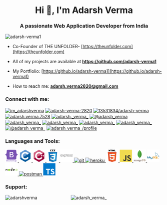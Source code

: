 <h1 align="center">Hi 👋, I'm Adarsh Verma</h1>
<h3 align="center">A passionate Web Application Developer from India</h3>

<p align="left"> <img src="https://komarev.com/ghpvc/?username=adarsh-verma1&label=Profile%20views&color=0e75b6&style=flat" alt="adarsh-verma1" /> </p>

- Co-Founder of THE UNFOLDER- [https://theunfolder.com](https://theunfolder.com)

- All of my projects are available at **https://github.com/adarsh-verma1**

- My Portfiolio: [https://github.io/adarsh-verma1](https://github.io/adarsh-verma1)

- How to reach me: **adarsh.verma2820@gmail.com**

<h3 align="left">Connect with me:</h3>
<p align="left">
<a href="https://twitter.com/im_adarshverma" target="blank"><img align="center" src="https://raw.githubusercontent.com/rahuldkjain/github-profile-readme-generator/master/src/images/icons/Social/twitter.svg" alt="im_adarshverma" height="30" width="40" /></a>
<a href="https://linkedin.com/in/adarsh-verma-2820" target="blank"><img align="center" src="https://raw.githubusercontent.com/rahuldkjain/github-profile-readme-generator/master/src/images/icons/Social/linked-in-alt.svg" alt="adarsh-verma-2820" height="30" width="40" /></a>
<a href="https://stackoverflow.com/users/13531834/adarsh-verma" target="blank"><img align="center" src="https://raw.githubusercontent.com/rahuldkjain/github-profile-readme-generator/master/src/images/icons/Social/stack-overflow.svg" alt="13531834/adarsh-verma" height="30" width="40" /></a>
<a href="https://fb.com/adarsh.verma.7528" target="blank"><img align="center" src="https://raw.githubusercontent.com/rahuldkjain/github-profile-readme-generator/master/src/images/icons/Social/facebook.svg" alt="adarsh.verma.7528" height="30" width="40" /></a>
<a href="https://instagram.com/adarsh._verma_" target="blank"><img align="center" src="https://raw.githubusercontent.com/rahuldkjain/github-profile-readme-generator/master/src/images/icons/Social/instagram.svg" alt="adarsh._verma_" height="30" width="40" /></a>
<a href="https://medium.com/@adarsh_verma" target="blank"><img align="center" src="https://raw.githubusercontent.com/rahuldkjain/github-profile-readme-generator/master/src/images/icons/Social/medium.svg" alt="@adarsh_verma" height="30" width="40" /></a>
<a href="https://www.codechef.com/users/adarsh_verma_" target="blank"><img align="center" src="https://cdn.jsdelivr.net/npm/simple-icons@3.1.0/icons/codechef.svg" alt="adarsh_verma_" height="30" width="40" /></a>
<a href="https://www.hackerrank.com/adarsh_verma_" target="blank"><img align="center" src="https://raw.githubusercontent.com/rahuldkjain/github-profile-readme-generator/master/src/images/icons/Social/hackerrank.svg" alt="adarsh_verma_" height="30" width="40" /></a>
<a href="https://codeforces.com/profile/adarsh_verma_" target="blank"><img align="center" src="https://raw.githubusercontent.com/rahuldkjain/github-profile-readme-generator/master/src/images/icons/Social/codeforces.svg" alt="adarsh_verma_" height="30" width="40" /></a>
<a href="https://www.leetcode.com/adarsh_verma_" target="blank"><img align="center" src="https://raw.githubusercontent.com/rahuldkjain/github-profile-readme-generator/master/src/images/icons/Social/leet-code.svg" alt="adarsh_verma_" height="30" width="40" /></a>
<a href="https://www.hackerearth.com/@adarsh_verma_" target="blank"><img align="center" src="https://raw.githubusercontent.com/rahuldkjain/github-profile-readme-generator/master/src/images/icons/Social/hackerearth.svg" alt="@adarsh_verma_" height="30" width="40" /></a>
<a href="https://auth.geeksforgeeks.org/user/adarsh_verma_/profile" target="blank"><img align="center" src="https://raw.githubusercontent.com/rahuldkjain/github-profile-readme-generator/master/src/images/icons/Social/geeks-for-geeks.svg" alt="adarsh_verma_/profile" height="30" width="40" /></a>
</p>

<h3 align="left">Languages and Tools:</h3>
<p align="left"> <a href="https://getbootstrap.com" target="_blank" rel="noreferrer"> <img src="https://raw.githubusercontent.com/devicons/devicon/master/icons/bootstrap/bootstrap-plain-wordmark.svg" alt="bootstrap" width="40" height="40"/> </a> <a href="https://www.cprogramming.com/" target="_blank" rel="noreferrer"> <img src="https://raw.githubusercontent.com/devicons/devicon/master/icons/c/c-original.svg" alt="c" width="40" height="40"/> </a> <a href="https://www.w3schools.com/cpp/" target="_blank" rel="noreferrer"> <img src="https://raw.githubusercontent.com/devicons/devicon/master/icons/cplusplus/cplusplus-original.svg" alt="cplusplus" width="40" height="40"/> </a> <a href="https://www.w3schools.com/css/" target="_blank" rel="noreferrer"> <img src="https://raw.githubusercontent.com/devicons/devicon/master/icons/css3/css3-original-wordmark.svg" alt="css3" width="40" height="40"/> </a> <a href="https://expressjs.com" target="_blank" rel="noreferrer"> <img src="https://raw.githubusercontent.com/devicons/devicon/master/icons/express/express-original-wordmark.svg" alt="express" width="40" height="40"/> </a> <a href="https://git-scm.com/" target="_blank" rel="noreferrer"> <img src="https://www.vectorlogo.zone/logos/git-scm/git-scm-icon.svg" alt="git" width="40" height="40"/> </a> <a href="https://heroku.com" target="_blank" rel="noreferrer"> <img src="https://www.vectorlogo.zone/logos/heroku/heroku-icon.svg" alt="heroku" width="40" height="40"/> </a> <a href="https://www.w3.org/html/" target="_blank" rel="noreferrer"> <img src="https://raw.githubusercontent.com/devicons/devicon/master/icons/html5/html5-original-wordmark.svg" alt="html5" width="40" height="40"/> </a> <a href="https://developer.mozilla.org/en-US/docs/Web/JavaScript" target="_blank" rel="noreferrer"> <img src="https://raw.githubusercontent.com/devicons/devicon/master/icons/javascript/javascript-original.svg" alt="javascript" width="40" height="40"/> </a> <a href="https://www.mongodb.com/" target="_blank" rel="noreferrer"> <img src="https://raw.githubusercontent.com/devicons/devicon/master/icons/mongodb/mongodb-original-wordmark.svg" alt="mongodb" width="40" height="40"/> </a> <a href="https://www.mysql.com/" target="_blank" rel="noreferrer"> <img src="https://raw.githubusercontent.com/devicons/devicon/master/icons/mysql/mysql-original-wordmark.svg" alt="mysql" width="40" height="40"/> </a> <a href="https://nodejs.org" target="_blank" rel="noreferrer"> <img src="https://raw.githubusercontent.com/devicons/devicon/master/icons/nodejs/nodejs-original-wordmark.svg" alt="nodejs" width="40" height="40"/> </a> <a href="https://postman.com" target="_blank" rel="noreferrer"> <img src="https://www.vectorlogo.zone/logos/getpostman/getpostman-icon.svg" alt="postman" width="40" height="40"/> </a> <a href="https://www.typescriptlang.org/" target="_blank" rel="noreferrer"> <img src="https://raw.githubusercontent.com/devicons/devicon/master/icons/typescript/typescript-original.svg" alt="typescript" width="40" height="40"/> </a> </p>

<h3 align="left">Support:</h3>
<p><a href="https://www.buymeacoffee.com/adarshverma"> <img align="left" src="https://cdn.buymeacoffee.com/buttons/v2/default-yellow.png" height="50" width="210" alt="adarshverma" /></a><a href="https://ko-fi.com/adarsh_verma_"> <img align="left" src="https://cdn.ko-fi.com/cdn/kofi3.png?v=3" height="50" width="210" alt="adarsh_verma_" /></a></p><br><br>
